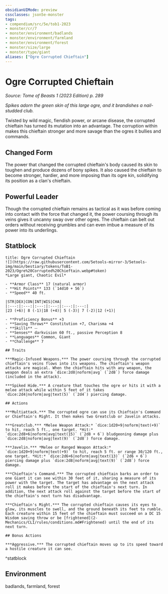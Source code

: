 ```yaml
---
obsidianUIMode: preview
cssclasses: json5e-monster
tags:
- compendium/src/5e/tob1-2023
- monster/cr/7
- monster/environment/badlands
- monster/environment/farmland
- monster/environment/forest
- monster/size/large
- monster/type/giant
aliases: ["Ogre Corrupted Chieftain"]
---
```

# Ogre Corrupted Chieftain
*Source: Tome of Beasts 1 (2023 Edition) p. 289*  

*Spikes adorn the green skin of this large ogre, and it brandishes a nail-studded club.*

Twisted by wild magic, fiendish power, or arcane disease, the corrupted chieftain has turned its mutation into an advantage. The corruption within makes this chieftain stronger and more savage than the ogres it bullies and commands.

## Changed Form

The power that changed the corrupted chieftain's body caused its skin to toughen and produce dozens of bony spikes. It also caused the chieftain to become stronger, hardier, and more imposing than its ogre kin, solidifying its position as a clan's chieftain.

## Powerful Leader

Though the corrupted chieftain remains as tactical as it was before coming into contact with the force that changed it, the power coursing through its veins gives it uncanny sway over other ogres. The chieftain can belt out orders without receiving grumbles and can even imbue a measure of its power into its underlings.

## Statblock

```ad-statblock
title: Ogre Corrupted Chieftain
![](https://raw.githubusercontent.com/5etools-mirror-3/5etools-img/main/bestiary/tokens/ToB1-2023/Ogre%20Corrupted%20Chieftain.webp#token)
*Large giant, Chaotic Evil*

- **Armor Class** 17 (natural armor)
- **Hit Points** 133 (`14d10 + 56`)
- **Speed** 40 ft.

|STR|DEX|CON|INT|WIS|CHA|
|:---:|:---:|:---:|:---:|:---:|:---:|
|23 (+6)| 8 (-1)|18 (+4)| 5 (-3)| 7 (-2)|12 (+1)|

- **Proficiency Bonus** +3
- **Saving Throws** Constitution +7, Charisma +4
- **Skills** ⏤
- **Senses** darkvision 60 ft., passive Perception 8
- **Languages** Common, Giant
- **Challenge** 7

## Traits

***Magic-Infused Weapons.*** The power coursing through the corrupted chieftain's veins flows into its weapons. The chieftain's weapon attacks are magical. When the chieftain hits with any weapon, the weapon deals an extra `dice:2d8|noform|avg` (`2d8`) force damage (included in the attack).

***Spiked Hide.*** A creature that touches the ogre or hits it with a melee attack while within 5 feet of it takes `dice:2d4|noform|avg|text(5)` (`2d4`) piercing damage.

## Actions

***Multiattack.*** The corrupted ogre can use its Chieftain's Command or Chieftain's Might. It then makes two Greatclub or Javelin attacks.

***Greatclub.*** *Melee Weapon Attack:* `dice:1d20+9|noform|text(+9)` to hit, reach 5 ft., one target. *Hit:* `dice:2d8+6|noform|avg|text(15)` (`2d8 + 6`) bludgeoning damage plus `dice:2d8|noform|avg|text(9)` (`2d8`) force damage.

***Javelin.*** *Melee or Ranged Weapon Attack:* `dice:1d20+9|noform|text(+9)` to hit, reach 5 ft. or range 30/120 ft., one target. *Hit:* `dice:2d6+6|noform|avg|text(13)` (`2d6 + 6`) piercing damage plus `dice:2d8|noform|avg|text(9)` (`2d8`) force damage.

***Chieftain's Command.*** The corrupted chieftain barks an order to one Giant it can see within 30 feet of it, sharing a measure of its power with the target. The target has advantage on the next attack roll it makes before the start of the chieftain's next turn. In addition, the next attack roll against the target before the start of the chieftain's next turn has disadvantage.

***Chieftain's Might.*** The corrupted chieftain causes its eyes to glow, its muscles to swell, and the ground beneath its feet to rumble. Each creature within 15 feet of the chieftain must succeed on a DC 15 Wisdom saving throw or be [frightened](2-Mechanics/CLI/rules/conditions.md#Frightened) until the end of its next turn.

## Bonus Actions

***Aggressive.*** The corrupted chieftain moves up to its speed toward a hostile creature it can see.
```
^statblock

## Environment

badlands, farmland, forest